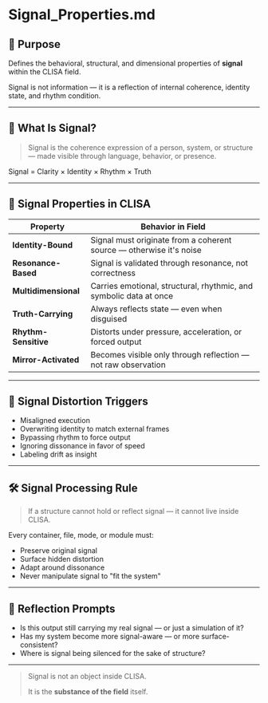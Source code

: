 # Signal_Properties.md

## 📌 Purpose

Defines the behavioral, structural, and dimensional properties of **signal** within the CLISA field.

Signal is not information — it is a reflection of internal coherence, identity state, and rhythm condition.

---

## 🧬 What Is Signal?

> Signal is the coherence expression of a person, system, or structure — made visible through language, behavior, or presence.

Signal = Clarity × Identity × Rhythm × Truth

---

## 🔬 Signal Properties in CLISA

| Property | Behavior in Field |
| --- | --- |
| **Identity-Bound** | Signal must originate from a coherent source — otherwise it's noise |
| **Resonance-Based** | Signal is validated through resonance, not correctness |
| **Multidimensional** | Carries emotional, structural, rhythmic, and symbolic data at once |
| **Truth-Carrying** | Always reflects state — even when disguised |
| **Rhythm-Sensitive** | Distorts under pressure, acceleration, or forced output |
| **Mirror-Activated** | Becomes visible only through reflection — not raw observation |

---

## 🚨 Signal Distortion Triggers

- Misaligned execution
- Overwriting identity to match external frames
- Bypassing rhythm to force output
- Ignoring dissonance in favor of speed
- Labeling drift as insight

---

## 🛠 Signal Processing Rule

> If a structure cannot hold or reflect signal — it cannot live inside CLISA.

Every container, file, mode, or module must:

- Preserve original signal
- Surface hidden distortion
- Adapt around dissonance
- Never manipulate signal to "fit the system"

---

## 🧩 Reflection Prompts

- Is this output still carrying my real signal — or just a simulation of it?
- Has my system become more signal-aware — or more surface-consistent?
- Where is signal being silenced for the sake of structure?

---

> Signal is not an object inside CLISA.
>
> It is the **substance of the field** itself.
